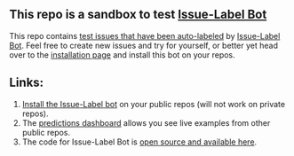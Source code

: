 ## This repo is a sandbox to test [Issue-Label Bot](https://github.com/hamelsmu/MLapp)

This repo contains [test issues that have been auto-labeled](https://github.com/hamelsmu/Issue-Label-Bot-Examples/issues) by [Issue-Label Bot](https://github.com/apps/issue-label-bot).  Feel free to create new issues and try for yourself, or better yet head over to the [installation page](https://github.com/apps/issue-label-bot) and install this bot on your repos.

## Links:

1. [Install the Issue-Label bot](https://github.com/apps/issue-label-bot) on your public repos (will not work on private repos).
2. The [predictions dashboard](https://mlbot.net/) allows you see live examples from other public repos.
3. The code for Issue-Label Bot is [open source and available here](https://github.com/hamelsmu/MLapp).
